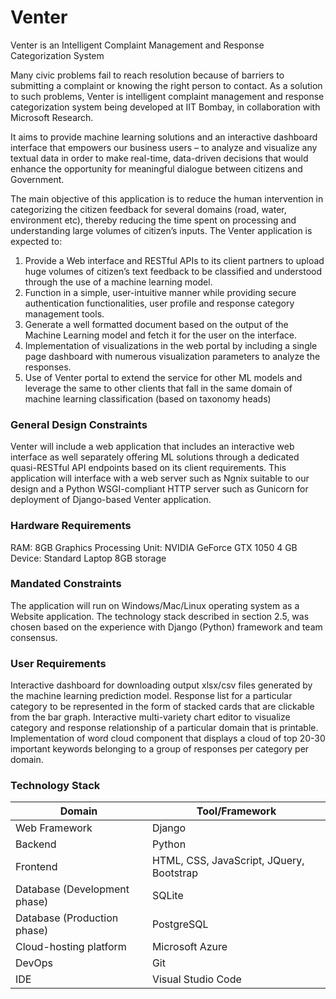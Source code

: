 # Venter

Venter is an Intelligent Complaint Management and Response Categorization System

Many civic problems fail to reach resolution because of barriers to submitting a complaint or knowing the right person to contact. As a solution to such problems, Venter is intelligent complaint management and response categorization system being developed at IIT Bombay, in collaboration with Microsoft Research. 

It aims to provide machine learning solutions and an interactive dashboard interface that empowers our business users – to analyze and visualize any textual data in order to make real-time, data-driven decisions that would enhance the opportunity for meaningful dialogue between citizens and Government.

The main objective of this application is to reduce the human intervention in categorizing the citizen feedback for several domains (road, water, environment etc), thereby reducing the time spent on processing and understanding large volumes of citizen’s inputs.
The Venter application is expected to:
1. Provide a Web interface and RESTful APIs to its client partners to upload huge volumes of citizen’s text feedback to be classified and understood through the use of a machine learning model.
2. Function in a simple, user-intuitive manner while providing secure authentication functionalities, user profile and response category management tools.
3. Generate a well formatted document based on the output of the Machine Learning model and fetch it for the user on the interface.
4. Implementation of visualizations in the web portal by including a single page dashboard with numerous visualization parameters to analyze the responses.
5. Use of Venter portal to extend the service for other ML models and leverage the same to other clients that fall in the same domain of machine learning classification (based on taxonomy heads)

### General Design Constraints
Venter will include a web application that includes an interactive web interface as well separately offering ML solutions through a dedicated quasi-RESTful API endpoints based on its client requirements. 
This application will interface with a web server such as Ngnix suitable to our design and a Python WSGI-compliant HTTP server such as Gunicorn for deployment of Django-based Venter application.

### Hardware Requirements
RAM: 8GB 
Graphics Processing Unit: NVIDIA GeForce GTX 1050 4 GB 
Device: Standard Laptop 8GB storage 

### Mandated Constraints
The application will run on Windows/Mac/Linux operating system as a Website application. The technology stack described in section 2.5,  was chosen based on the experience with Django (Python) framework and team consensus.

### User Requirements
Interactive dashboard for downloading output xlsx/csv files generated by the machine learning prediction model.
Response list for a particular category to be represented in the form of stacked cards that are clickable from the bar graph. 
Interactive multi-variety chart editor to visualize category and response relationship of a particular domain that is printable. 
Implementation of word cloud component that displays a cloud of top 20-30 important keywords belonging to a group of responses per category per domain.

### Technology Stack
| Domain | Tool/Framework |
| --- | --- |
| Web Framework		|	  Django |
| Backend	|			  Python |
| Frontend |				  HTML, CSS, JavaScript, JQuery, Bootstrap |
| Database (Development phase) |	  SQLite |
| Database (Production phase) |	  PostgreSQL |
| Cloud-hosting platform |		  Microsoft Azure |
| DevOps	|			  Git |
| IDE |	Visual Studio Code |

